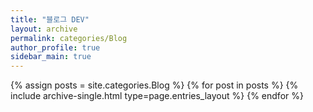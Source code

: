 ```yaml
---
title: "블로그 DEV"
layout: archive
permalink: categories/Blog
author_profile: true
sidebar_main: true
---
```


{% assign posts = site.categories.Blog %}
{% for post in posts %} {% include archive-single.html type=page.entries_layout %} {% endfor %}

